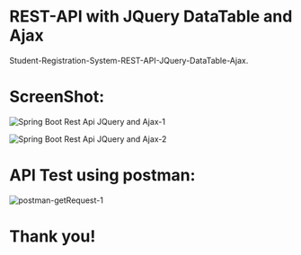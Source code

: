 # REST-API with JQuery DataTable and Ajax
Student-Registration-System-REST-API-JQuery-DataTable-Ajax.
# ScreenShot:
![Spring Boot Rest Api JQuery and Ajax-1](https://user-images.githubusercontent.com/91146041/212526244-8f74b90c-99f2-4c60-a4d3-3a04f262b9a4.png)

![Spring Boot Rest Api JQuery and Ajax-2](https://user-images.githubusercontent.com/91146041/212526248-3e87c7d9-30f6-4020-b3d9-346883e0ad3c.png)

# API Test using postman:
![postman-getRequest-1](https://user-images.githubusercontent.com/91146041/212526250-80723902-76c2-4f2f-bc6a-6cac52208c1e.JPG)

# Thank you! 
